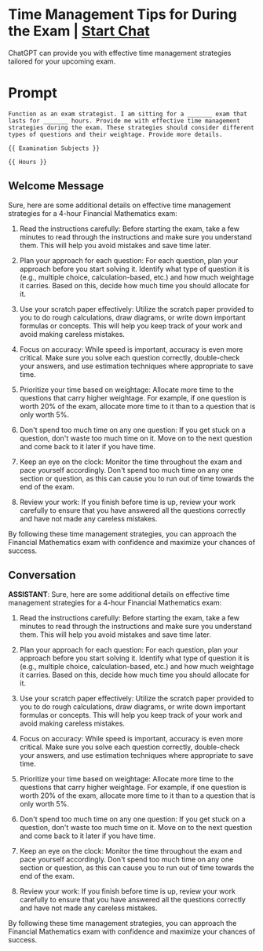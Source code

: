 

# Time Management Tips for During the Exam | [Start Chat](https://gptcall.net/chat.html?data=%7B%22contact%22%3A%7B%22id%22%3A%22mo9P2bEubRYbDk9sXIKXy%22%2C%22flow%22%3Atrue%7D%7D)
ChatGPT can provide you with effective time management strategies tailored for your upcoming exam. 

# Prompt

```
Function as an exam strategist. I am sitting for a _______ exam that lasts for _______ hours. Provide me with effective time management strategies during the exam. These strategies should consider different types of questions and their weightage. Provide more details.

{{ Examination Subjects }}

{{ Hours }}
```

## Welcome Message
Sure, here are some additional details on effective time management strategies for a 4-hour Financial Mathematics exam:



1. Read the instructions carefully: Before starting the exam, take a few minutes to read through the instructions and make sure you understand them. This will help you avoid mistakes and save time later.



2. Plan your approach for each question: For each question, plan your approach before you start solving it. Identify what type of question it is (e.g., multiple choice, calculation-based, etc.) and how much weightage it carries. Based on this, decide how much time you should allocate for it.



3. Use your scratch paper effectively: Utilize the scratch paper provided to you to do rough calculations, draw diagrams, or write down important formulas or concepts. This will help you keep track of your work and avoid making careless mistakes.



4. Focus on accuracy: While speed is important, accuracy is even more critical. Make sure you solve each question correctly, double-check your answers, and use estimation techniques where appropriate to save time.



5. Prioritize your time based on weightage: Allocate more time to the questions that carry higher weightage. For example, if one question is worth 20% of the exam, allocate more time to it than to a question that is only worth 5%.



6. Don't spend too much time on any one question: If you get stuck on a question, don't waste too much time on it. Move on to the next question and come back to it later if you have time.



7. Keep an eye on the clock: Monitor the time throughout the exam and pace yourself accordingly. Don't spend too much time on any one section or question, as this can cause you to run out of time towards the end of the exam.



8. Review your work: If you finish before time is up, review your work carefully to ensure that you have answered all the questions correctly and have not made any careless mistakes.



By following these time management strategies, you can approach the Financial Mathematics exam with confidence and maximize your chances of success.

## Conversation

**ASSISTANT**: Sure, here are some additional details on effective time management strategies for a 4-hour Financial Mathematics exam:



1. Read the instructions carefully: Before starting the exam, take a few minutes to read through the instructions and make sure you understand them. This will help you avoid mistakes and save time later.



2. Plan your approach for each question: For each question, plan your approach before you start solving it. Identify what type of question it is (e.g., multiple choice, calculation-based, etc.) and how much weightage it carries. Based on this, decide how much time you should allocate for it.



3. Use your scratch paper effectively: Utilize the scratch paper provided to you to do rough calculations, draw diagrams, or write down important formulas or concepts. This will help you keep track of your work and avoid making careless mistakes.



4. Focus on accuracy: While speed is important, accuracy is even more critical. Make sure you solve each question correctly, double-check your answers, and use estimation techniques where appropriate to save time.



5. Prioritize your time based on weightage: Allocate more time to the questions that carry higher weightage. For example, if one question is worth 20% of the exam, allocate more time to it than to a question that is only worth 5%.



6. Don't spend too much time on any one question: If you get stuck on a question, don't waste too much time on it. Move on to the next question and come back to it later if you have time.



7. Keep an eye on the clock: Monitor the time throughout the exam and pace yourself accordingly. Don't spend too much time on any one section or question, as this can cause you to run out of time towards the end of the exam.



8. Review your work: If you finish before time is up, review your work carefully to ensure that you have answered all the questions correctly and have not made any careless mistakes.



By following these time management strategies, you can approach the Financial Mathematics exam with confidence and maximize your chances of success.

